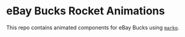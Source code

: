 # eBay Bucks Rocket Animations
This repo contains animated components for eBay Bucks using [`marko`](https://github.com/marko-js).


